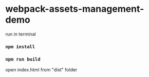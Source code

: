 # webpack-assets-management-demo

run in terminal

### `npm install`

### `npm run build`

open index.html from "dist" folder